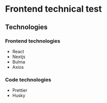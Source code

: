 # Frontend technical test

## Technologies

### Frontend technologies

- React
- Nextjs
- Bulma
- Axios

### Code technologies

- Prettier
- Husky
